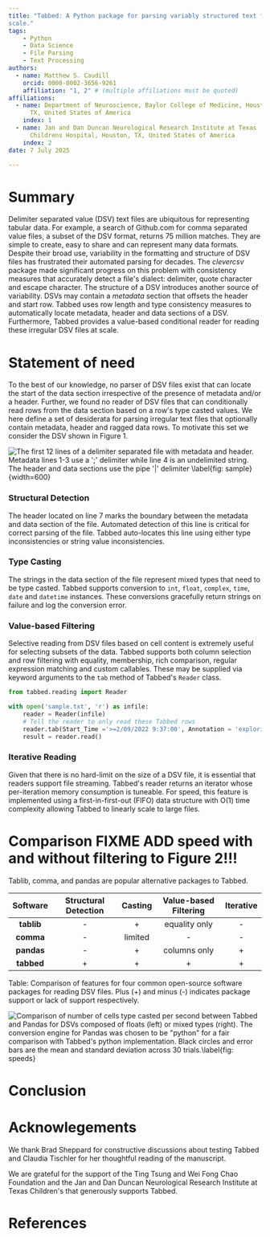 ```yaml
---
title: "Tabbed: A Python package for parsing variably structured text files at
scale."
tags:
    - Python
    - Data Science
    - File Parsing
    - Text Processing
authors:
  - name: Matthew S. Caudill 
    orcid: 0000-0002-3656-9261 
    affiliation: "1, 2" # (multiple affiliations must be quoted) 
affiliations:
  - name: Department of Neuroscience, Baylor College of Medicine, Houston,
      TX, United States of America
    index: 1
  - name: Jan and Dan Duncan Neurological Research Institute at Texas
      Childrens Hospital, Houston, TX, United States of America 
    index: 2 
date: 7 July 2025

---
```


# Summary
Delimiter separated value (DSV) text files are ubiquitous for representing
tabular data. For example, a search of Github.com for comma separated value
files, a subset of the DSV format, returns 75 million matches. They are simple
to create, easy to share and can represent many data formats. Despite their
broad use, variability in the formatting and structure of DSV files has
frustrated their automated parsing for decades. The *clevercsv* package
made significant progress on this problem with consistency
measures that accurately detect a file's dialect: delimiter, quote character and
escape character. The structure of a DSV introduces another source of
variability. DSVs may contain a *metadata* section that offsets the header and
start row. Tabbed uses row length and type consistency measures to automatically
locate metadata, header and data sections of a DSV. Furthermore, Tabbed provides
a value-based conditional reader for reading these irregular DSV files at
scale.

# Statement of need
To the best of our knowledge, no parser of DSV files exist that can locate the
start of the data section irrespective of the presence of metadata and/or
a header. Further, we found no reader of DSV files that can conditionally read
rows from the data section based on a row's type casted values. We here define
a set of desiderata for parsing irregular text files that optionally contain
metadata, header and ragged data rows. To motivate this set we consider
the DSV shown in Figure 1.

![The first 12 lines of a delimiter separated file with metadata and header.
Metadata lines 1-3 use a ';' delimiter while line 4 is an undelimited
string. The header and data sections use the pipe '|' delimiter \label{fig: sample}](
sample_dsv.png){width=600}

### Structural Detection
The header located on line 7 marks the boundary between the metadata
and data section of the file. Automated detection of this line is critical for
correct parsing of the file. Tabbed auto-locates this line using either type
inconsistencies or string value inconsistencies.

### Type Casting
The strings in the data section of the file represent mixed types that need to
be type casted. Tabbed supports conversion to `int`, `float`, `complex`, `time`,
`date` and `datetime` instances. These conversions gracefully return strings on
failure and log the conversion error.

### Value-based Filtering
Selective reading from DSV files based on cell content is extremely useful for
selecting subsets of the data. Tabbed supports both column selection and row
filtering with equality, membership, rich comparison, regular expression
matching and custom callables. These may be supplied via keyword arguments to
the `tab` method of Tabbed's `Reader` class.

```python
from tabbed.reading import Reader

with open('sample.txt', 'r') as infile:
    reader = Reader(infile)
    # Tell the reader to only read these Tabbed rows
    reader.tab(Start_Time ='>=2/09/2022 9:37:00', Annotation = 'exploring')
    result = reader.read()
```

### Iterative Reading
Given that there is no hard-limit on the size of a DSV file, it is
essential that readers support file streaming. Tabbed's reader returns an
iterator whose per-iteration memory consumption is tuneable. For speed, this
feature is implemented using a first-in-first-out (FIFO) data structure with
O(1) time complexity allowing Tabbed to linearly scale to large files. 

# Comparison FIXME ADD speed with and without filtering to Figure 2!!!

Tablib, comma, and pandas are popular alternative packages to Tabbed.

| **Software** | **Structural Detection** | **Casting** | **Value-based Filtering** | **Iterative** |
|:------------:|:------------------------:|:-----------:|:-------------------------:|:-------------:|
|  **tablib**  |           -              |    +        |       equality only       |     -     |
|   **comma**  |           -              |   limited   |           -               |     -     |
|  **pandas**  |           -              |    +        |        columns only       |     +     |
|  **tabbed**  |           +              |    +        |           +               |     +     |

Table: Comparison of features for four common open-source software packages for
reading DSV files. Plus (+) and minus (-) indicates package support or lack of support respectively.


![Comparison of number of cells type casted per second between Tabbed and Pandas
for DSVs composed of floats (left) or mixed types (right). The conversion engine
for Pandas was chosen to be "python" for a fair comparison with Tabbed's python
implementation. Black circles and error bars are the mean and standard deviation
across 30 trials.\label{fig: speeds}](read_speeds.png)

# Conclusion

# Acknowlegements
We thank Brad Sheppard for constructive discussions about testing Tabbed and
Claudia Tischler for her thoughtful reading of the manuscript.

We are grateful for the support of the Ting Tsung and Wei Fong Chao Foundation
and the Jan and Dan Duncan Neurological Research Institute at Texas Children's
that generously supports Tabbed.

# References
